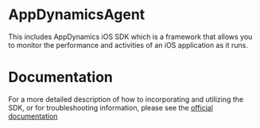 # AppDynamicsAgent

This includes AppDynamics iOS SDK which is a framework that allows you to monitor the performance and activities of an iOS application as it runs.

# Documentation

For a more detailed description of how to incorporating and utilizing the SDK, or for
troubleshooting information, please see the
[official documentation](https://docs.appdynamics.com/appd/21.x/21.7/en/end-user-monitoring/mobile-real-user-monitoring/instrument-ios-applications)

